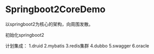 # Springboot2CoreDemo
以springboot2为核心的架构，向周围发散。

初始化springboot2

计划集成：
1.druid
2.mybatis
3.redis集群
4.dubbo
5.swagger
6.oracle
